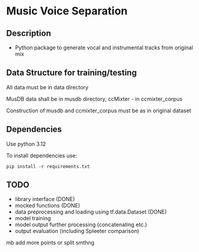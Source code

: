 # Music Voice Separation

## Description

- Python package to generate vocal and instrumental tracks from original mix

## Data Structure for training/testing

All data must be in data directory

MusDB data shall be in musdb directory, ccMixter - in ccmixter_corpus

Construction of musdb and ccmixter_corpus must be as in original dataset

## Dependencies

Use python 3.12

To install dependencies use:
```shell
pip install -r requirements.txt
```


## TODO

- library interface (DONE)
- mocked functions (DONE)
- data preprocessing and loading using tf.data.Dataset (DONE)
- model training
- model output further processing (concatenating etc.)
- output evaluation (including Spleeter comparison)

mb add more points or split smthng
